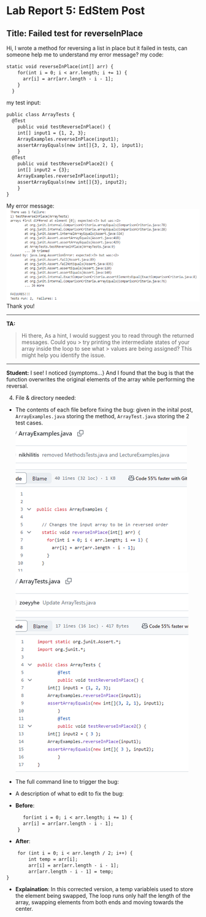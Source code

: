 # Lab Report 5: EdStem Post

## Title: Failed test for reverseInPlace
Hi, I wrote a method for reversing a list in place but it failed in tests, can someone help me to understand my error message?
my code:
```
static void reverseInPlace(int[] arr) {
    for(int i = 0; i < arr.length; i += 1) {
      arr[i] = arr[arr.length - i - 1];
    }
  }
```
my test input:
```
public class ArrayTests {
  @Test 
	public void testReverseInPlace() {
    int[] input1 = {1, 2, 3};
    ArrayExamples.reverseInPlace(input1);
    assertArrayEquals(new int[]{3, 2, 1}, input1);
	}
  @Test 
	public void testReverseInPlace2() {
    int[] input2 = {3};
    ArrayExamples.reverseInPlace(input1);
    assertArrayEquals(new int[]{3}, input2);
	}
}
```
My error message: 
![Image](lab3a.png)	
Thank you!

---

**TA:** 
> Hi there,
> As a hint, I would suggest you to read through the returned messages. Could you > try printing the intermediate states of your array inside the loop to see what > values are being assigned? This might help you identify the issue.

---

**Student:**
I see! I noticed {symptoms...}
And I found that the bug is that the function overwrites the original elements of the array while performing the reversal. 

4. File & directory needed:
- The contents of each file before fixing the bug:
given in the inital post, `ArrayExamples.java` storing the method, `ArrayTest.java` storing the 2 test cases.
![Image](lab5a.png) 
![Image](lab5b.png)	

- The full command line to trigger the bug:
- A description of what to edit to fix the bug:
* **Before**: 
```
      for(int i = 0; i < arr.length; i += 1) {
      arr[i] = arr[arr.length - i - 1];
    }
  ```
* **After**: 
```
    for (int i = 0; i < arr.length / 2; i++) {
        int temp = arr[i];
        arr[i] = arr[arr.length - i - 1];
        arr[arr.length - i - 1] = temp;
}
```
* **Explaination**: In this corrected version, a temp variableis used to store the element being swapped, The loop runs only half the length of the array, swapping elements from both ends and moving towards the center. 

